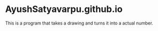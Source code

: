 # AyushSatyavarpu.github.io
This is a program that takes a drawing and turns it into a actual number.
